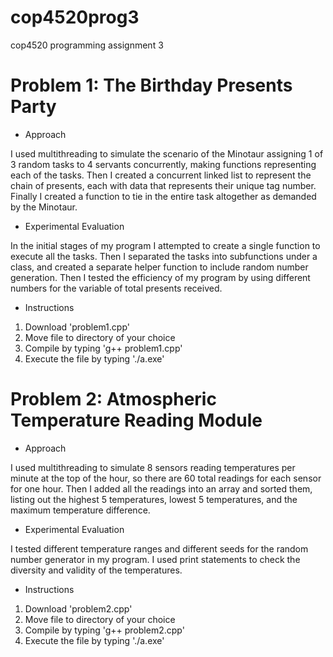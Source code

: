 # cop4520prog3
cop4520 programming assignment 3

# Problem 1: The Birthday Presents Party

- Approach

I used multithreading to simulate the scenario of the Minotaur assigning 1 of 3 random tasks to 4 servants concurrently, making functions representing each of the tasks. Then I created a concurrent linked list to represent the chain of presents, each with data that represents their unique tag number. Finally I created a function to tie in the entire task altogether as demanded by the Minotaur.

- Experimental Evaluation

In the initial stages of my program I attempted to create a single function to execute all the tasks. Then I separated the tasks into subfunctions under a class, and created a separate helper function to include random number generation. Then I tested the efficiency of my program by using different numbers for the variable of total presents received.

- Instructions
1. Download 'problem1.cpp'
2. Move file to directory of your choice
3. Compile by typing 'g++ problem1.cpp'
4. Execute the file by typing './a.exe'

# Problem 2: Atmospheric Temperature Reading Module

- Approach

I used multithreading to simulate 8 sensors reading temperatures per minute at the top of the hour, so there are 60 total readings for each sensor for one hour. Then I added all the readings into an array and sorted them, listing out the highest 5 temperatures, lowest 5 temperatures, and the maximum temperature difference.

- Experimental Evaluation

I tested different temperature ranges and different seeds for the random number generator in my program. I used print statements to check the diversity and validity of the temperatures.

- Instructions
1. Download 'problem2.cpp'
2. Move file to directory of your choice
3. Compile by typing 'g++ problem2.cpp'
4. Execute the file by typing './a.exe'
